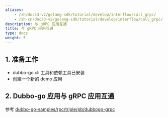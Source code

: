```yaml
---
aliases:
    - /zh/docs3-v2/golang-sdk/tutorial/develop/interflow/call_grpc/
    - /zh-cn/docs3-v2/golang-sdk/tutorial/develop/interflow/call_grpc/
description: 与 gRPC 应用互通
title: 与 gRPC 应用互通
type: docs
weight: 5
---
```







## 1. 准备工作

- dubbo-go cli 工具和依赖工具已安装
- 创建一个新的 demo 应用

## 2. Dubbo-go 应用与 gRPC 应用互通

参考 [dubbo-go-samples/rpc/triple/pb/dubbogo-grpc](https://github.com/apache/dubbo-go-samples/tree/f7febed9d686cb940ea55d34b5baa567d7574a44/rpc/triple/pb/dubbogo-grpc)
